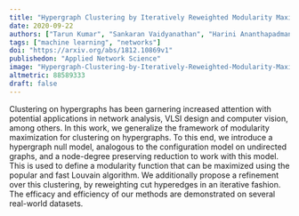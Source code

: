 ```yaml
---
title: "Hypergraph Clustering by Iteratively Reweighted Modularity Maximization"
date: 2020-09-22
authors: ["Tarun Kumar", "Sankaran Vaidyanathan", "Harini Ananthapadmanabhan", "Srinivasan Parthasarathy", "B Ravindran"]
tags: ["machine learning", "networks"]
doi: "https://arxiv.org/abs/1812.10869v1"
publishedon: "Applied Network Science"
image: "Hypergraph-Clustering-by-Iteratively-Reweighted-Modularity-Maximization.png"
altmetric: 88589333
draft: false
---
```


Clustering on hypergraphs has been garnering increased attention with potential applications in network analysis, VLSI design and computer vision, among others. In this work, we generalize the framework of modularity maximization for clustering on hypergraphs. To this end, we introduce a hypergraph null model, analogous to the configuration model on undirected graphs, and a node-degree preserving reduction to work with this model. This is used to define a modularity function that can be maximized using the popular and fast Louvain algorithm. We additionally propose a refinement over this clustering, by reweighting cut hyperedges in an iterative fashion. The efficacy and efficiency of our methods are demonstrated on several real-world datasets.